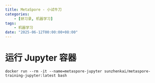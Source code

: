 ```yaml
---
title: MetaSpore - 小试牛刀
categories: 
    - [研习录, 机器学习]
tags:
    - 机器学习
date: "2025-06-12T00:00:00+08:00"
---
```


# 运行 Jupyter 容器

```shell
docker run --rm -it --name=metaspore-jupyter sunzhenkai/metaspore-training-jupyter:latest bash
```

